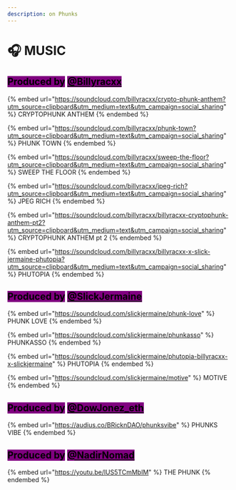 ```yaml
---
description: on Phunks
---
```


# 🎧 MUSIC

## <mark style="background-color:purple;">Produced by</mark> [<mark style="background-color:purple;">@Billyracxx</mark>](https://twitter.com/Billyracxx)<mark style="background-color:purple;"></mark>

{% embed url="https://soundcloud.com/billyracxx/crypto-phunk-anthem?utm_source=clipboard&utm_medium=text&utm_campaign=social_sharing" %}
CRYPTOPHUNK ANTHEM
{% endembed %}

{% embed url="https://soundcloud.com/billyracxx/phunk-town?utm_source=clipboard&utm_medium=text&utm_campaign=social_sharing" %}
PHUNK TOWN
{% endembed %}

{% embed url="https://soundcloud.com/billyracxx/sweep-the-floor?utm_source=clipboard&utm_medium=text&utm_campaign=social_sharing" %}
SWEEP THE FLOOR
{% endembed %}

{% embed url="https://soundcloud.com/billyracxx/jpeg-rich?utm_source=clipboard&utm_medium=text&utm_campaign=social_sharing" %}
JPEG RICH
{% endembed %}

{% embed url="https://soundcloud.com/billyracxx/billyracxx-cryptophunk-anthem-pt2?utm_source=clipboard&utm_medium=text&utm_campaign=social_sharing" %}
CRYPTOPHUNK ANTHEM pt 2
{% endembed %}

{% embed url="https://soundcloud.com/billyracxx/billyracxx-x-slick-jermaine-phutopia?utm_source=clipboard&utm_medium=text&utm_campaign=social_sharing" %}
PHUTOPIA
{% endembed %}

## <mark style="background-color:purple;">Produced by</mark> [<mark style="background-color:purple;">@SlickJermaine</mark>](https://twitter.com/SlickJermaine)<mark style="background-color:purple;"></mark>

{% embed url="https://soundcloud.com/slickjermaine/phunk-love" %}
PHUNK LOVE&#x20;
{% endembed %}

{% embed url="https://soundcloud.com/slickjermaine/phunkasso" %}
PHUNKASSO
{% endembed %}

{% embed url="https://soundcloud.com/slickjermaine/phutopia-billyracxx-x-slickjermaine" %}
PHUTOPIA
{% endembed %}

{% embed url="https://soundcloud.com/slickjermaine/motive" %}
MOTIVE&#x20;
{% endembed %}

## <mark style="background-color:purple;">Produced by</mark> [<mark style="background-color:purple;">@DowJonez\_eth</mark>](https://twitter.com/DowJonez\_eth)<mark style="background-color:purple;"></mark>

{% embed url="https://audius.co/BRicknDAO/phunksvibe" %}
PHUNKS VIBE
{% endembed %}

## <mark style="background-color:purple;">Produced by</mark> [<mark style="background-color:purple;">@NadirNomad</mark>](https://twitter.com/NadirNomad)<mark style="background-color:purple;"></mark>

{% embed url="https://youtu.be/lUS5TCmMbIM" %}
THE PHUNK
{% endembed %}
